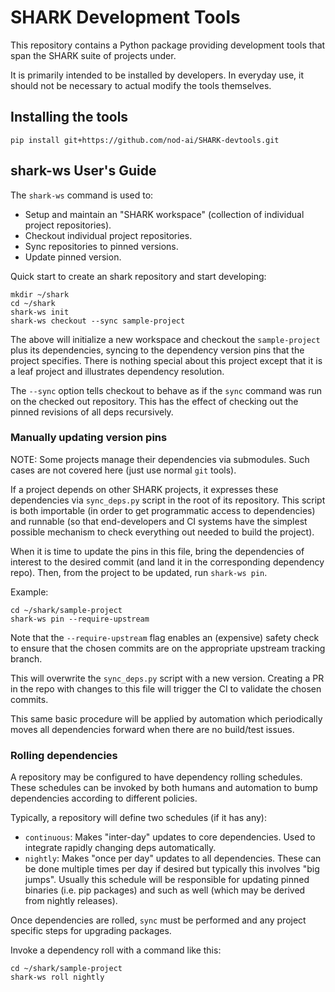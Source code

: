 # SHARK Development Tools

This repository contains a Python package providing development tools
that span the SHARK suite of projects under.

It is primarily intended to be installed by developers. In everyday use,
it should not be necessary to actual modify the tools themselves.

## Installing the tools

```
pip install git+https://github.com/nod-ai/SHARK-devtools.git
```

## shark-ws User's Guide

The `shark-ws` command is used to:

* Setup and maintain an "SHARK workspace" (collection of individual project
  repositories).
* Checkout individual project repositories.
* Sync repositories to pinned versions.
* Update pinned version.

Quick start to create an shark repository and start developing:

```
mkdir ~/shark
cd ~/shark
shark-ws init
shark-ws checkout --sync sample-project
```

The above will initialize a new workspace and checkout the `sample-project`
plus its dependencies, syncing to the dependency version pins that the project
specifies. There is nothing special about this project except that it is a
leaf project and illustrates dependency resolution.

The `--sync` option tells checkout to behave as if the `sync` command was
run on the checked out repository. This has the effect of checking out the
pinned revisions of all deps recursively.

### Manually updating version pins

NOTE: Some projects manage their dependencies via submodules. Such cases are
not covered here (just use normal `git` tools).

If a project depends on other SHARK projects, it expresses these dependencies
via `sync_deps.py` script in the root of its repository. This script is both
importable (in order to get programmatic access to dependencies) and runnable
(so that end-developers and CI systems have the simplest possible mechanism
to check everything out needed to build the project).

When it is time to update the pins in this file, bring the dependencies of
interest to the desired commit (and land it in the corresponding dependency
repo). Then, from the project to be updated, run `shark-ws pin`.

Example:

```
cd ~/shark/sample-project
shark-ws pin --require-upstream
```

Note that the `--require-upstream` flag enables an (expensive) safety check
to ensure that the chosen commits are on the appropriate upstream tracking
branch.

This will overwrite the `sync_deps.py` script with a new version. Creating a
PR in the repo with changes to this file will trigger the CI to validate the
chosen commits.

This same basic procedure will be applied by automation which periodically
moves all dependencies forward when there are no build/test issues.

### Rolling dependencies

A repository may be configured to have dependency rolling schedules. These
schedules can be invoked by both humans and automation to bump dependencies
according to different policies.

Typically, a repository will define two schedules (if it has any):

* `continuous`: Makes "inter-day" updates to core dependencies. Used to
  integrate rapidly changing deps automatically.
* `nightly`: Makes "once per day" updates to all dependencies. These can be
  done multiple times per day if desired but typically this involves "big
  jumps". Usually this schedule will be responsible for updating pinned
  binaries (i.e. pip packages) and such as well (which may be derived from
  nightly releases).

Once dependencies are rolled, `sync` must be performed and any project specific
steps for upgrading packages.

Invoke a dependency roll with a command like this:

```
cd ~/shark/sample-project
shark-ws roll nightly
```
